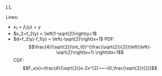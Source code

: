 11.
Lines:
- $x_1=f_1(y)=y$
- $x_2=f_2(y) = \left(1-\sqrt{2}\right)y+1$
- $d=f_2(y)-f_1(y) = \left(-\sqrt{2}\right)x+1$
PDF:
$$\frac{4}{\sqrt{2}}\int_{0}^{\frac{\sqrt{2}}{2}}\left(\left(-\sqrt{2}\right)x+1\ \right)dx=1$$
CDF:
$$F_x(x)=\frac{4}{\sqrt{2}}x-2x^{2}~~~[0,\frac{\sqrt{2}}{2}]$$
